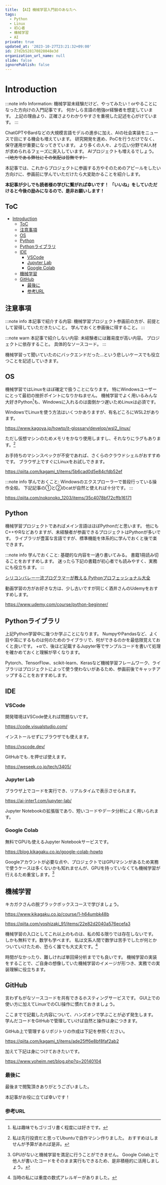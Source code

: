 ```yaml
---
title: 【AI】機械学習入門前のあなたへ
tags:
  - Python
  - Linux
  - 初心者
  - 機械学習
  - AI
private: true
updated_at: '2023-10-27T23:21:32+09:00'
id: 27d2b528170828048e3d
organization_url_name: null
slide: false
ignorePublish: false
---
```


# Introduction

:::note info
Information:
機械学習未経験だけど、やってみたい！orやることになった方向けの入門記事です。
何かしら言語の勉強or経験者を想定しています。
上記の理由より、正確さよりわかりやすさを重視した記述を心がけています。
:::

ChatGPTやBardなどの大規模言語モデルの進歩に加え、AIの社会実装をニュースで目にする機会も増えています。
研究開発を進め、PoCを行うだけでなく、保守運用が重要になってきています。
より多くの人々、より広い分野でAI人材が求められるフェーズに突入しています。
AIプロジェクトも増えるでしょう。
~~（地方である弊社にその気配は皆無です）~~

本記事では、これからプロジェクトに参画する方やそのためのアピールをしたい方向けに、参画前に学んでいただけたら大変助かることを紹介します。

**本記事が少しでも読者様の学びに繋がれば幸いです！**
**「いいね」をしていただけると今後の励みになるので、是非お願いします！**

## ToC

- [Introduction](#introduction)
  - [ToC](#toc)
  - [注意事項](#注意事項)
  - [OS](#os)
  - [Python](#python)
  - [Pythonライブラリ](#pythonライブラリ)
  - [IDE](#ide)
    - [VSCode](#vscode)
    - [Jupyter Lab](#jupyter-lab)
    - [Google Colab](#google-colab)
  - [機械学習](#機械学習)
  - [GitHub](#github)
    - [最後に](#最後に)
    - [参考URL](#参考url)

## 注意事項

:::note info
本記事で紹介する内容:
機械学習プロジェクト参画前の方が、前提として習得していただきたいこと。
学んでおくと参画後に得すること。
:::

:::note warn
本記事で紹介しない内容:
未経験者には難易度が高い内容。
プロジェクトに依存すること。
具体的なソースコード。
:::

機械学習って聞いていたのにバックエンドだった...という悲しいケースでも役立つことを記述していきます。

## OS

機械学習ではLinuxをほぼ確定で扱うことになります。
特にWindowsユーザーにとって最初の挫折ポイントになりかねません。
機械学習でよく用いるみんな大好きPython[^1]も、Windowsに入れるのは面倒かつ遅いためLinuxは必須です。
[^1]: 私は趣味でもゴリゴリ書く程度には好きです。

WindowsでLinuxを使う方法はいくつかありますが、有名どころにWSL2があります。

https://www.kagoya.jp/howto/it-glossary/develop/wsl2_linux/

ただし仮想マシンのためメモリをかなり使用しますし、それなりにラグもあります。[^2]
[^2]: 私は先行投資だと思ってUbuntuで自作マシン作りました。
おすすめはしませんが予算があれば是非。

お手持ちのマシンスペックが不安であれば、さくらのクラウドシェルがおすすめです。
ブラウザ上ですぐにLinuxをお試しできます。

https://qiita.com/kagami_t/items/5b6cad0d5e84cfdb52ef

:::note info
学んでおくこと:
Windowsのエクスプローラーで普段行っている操作全般。
下記記事の①と②のcatが自然と使えれば十分です。
:::

https://qiita.com/nokonoko_1203/items/35c4078bf72cffb16171

## Python

機械学習プロジェクトであればメイン言語はほぼPythonだと思います。
他にもC++やRなどありますが、未経験者が参画できるプロジェクトはPythonが多いです。
ライブラリが豊富な言語ですが、標準機能を体系的に学んでおくと後で楽できます。

:::note info
学んでおくこと:
基礎的な内容を一通り書いてみる。
書籍1冊読み切ることをおすすめします。
迷ったら下記の書籍が初心者でも読みやすく、実務にも役立ちます。
:::

[シリコンバレー一流プログラマーが教える Pythonプロフェッショナル大全](https://www.amazon.co.jp/%E3%82%B7%E3%83%AA%E3%82%B3%E3%83%B3%E3%83%90%E3%83%AC%E3%83%BC%E4%B8%80%E6%B5%81%E3%83%97%E3%83%AD%E3%82%B0%E3%83%A9%E3%83%9E%E3%83%BC%E3%81%8C%E6%95%99%E3%81%88%E3%82%8B-Python%E3%83%97%E3%83%AD%E3%83%95%E3%82%A7%E3%83%83%E3%82%B7%E3%83%A7%E3%83%8A%E3%83%AB%E5%A4%A7%E5%85%A8-%E9%85%92%E4%BA%95-%E6%BD%A4/dp/4046057548)

動画学習の方がお好きな方は、少し古いですが同じく酒井さんのUdemyをおすすめします。

https://www.udemy.com/course/python-beginner/

## Pythonライブラリ

上記Python学習中に幾つか学ぶことになります。
NumpyやPandasなど、よく目や耳にするものは何のためのライブラリで、何ができるのかを最低限覚えておくと良いです。
+αで、後ほど記載するJupyter等でサンプルコードを書いて処理を確かめておくと理解が早くなります。

Pytorch、TensorFlow、scikit-learn、Kerasなど機械学習フレームワーク、ライブラリはプロジェクトによって使う使わないがあるため、参画前後でキャッチアップすることをおすすめします。

## IDE

### VSCode

開発環境はVSCode使えれば問題ないです。

https://code.visualstudio.com/

インストールせずにブラウザでも使えます。

https://vscode.dev/

GitHubでも`.`を押せば使えます。

https://weseek.co.jp/tech/3405/

### Jupyter Lab

ブラウザ上でコードを実行でき、リアルタイムで表示させられます。

https://ai-inter1.com/jupyter-lab/

Jupyter Notebookの拡張版であり、短いコードやデータ分析によく用いられます。

### Google Colab

無料でGPUも使えるJupyter Notebookサービスです。

https://blog.kikagaku.co.jp/google-colab-howto

Googleアカウントが必要な点や、プロジェクトではGPUマシンがあるため実務で使うケースは多くないかも知れませんが、GPUを持っていなくても機械学習が行えるため重宝します。[^3]
[^3]: GPUがないと機械学習を満足に行うことができません。
Google Colab上で他人が書いたコードをそのまま実行もできるため、是非積極的に活用しましょう。

## 機械学習

キカガクさんの脱ブラックボックスコースで学びましょう。

https://www.kikagaku.co.jp/course/1-h64umbk48b

https://qiita.com/yoshizaki_91/items/22e82d2040a576ecefa3

機械学習の入口としてこれ以上のものは、私の知る限りでは存在しないです。
しかも無料です。数学も学べます。
私は文系人間で数学は苦手でしたが何とかついていけたため、恐らく誰でも大丈夫です。[^4]
[^4]: 当時の私には重度の数式アレルギーがありました。

時間がなかったり、難しければ単回帰分析まででも良いです。
機械学習の実装をすることで、ご自身の想像していた機械学習のイメージが形つき、実務での実装理解に役立ちます。

## GitHub

言わずもがなソースコードを共有できるホスティングサービスです。
GUI上での使い方に加えてLinuxでのCLI操作に慣れておきましょう。

ここまでで記載した内容について、ハンズオンで学ぶことが必ず発生します。
学んだコードをGitHubで管理していけば自然と操作は身につきます。

GitHub上で管理するリポジトリの作成は下記を参照ください。

https://qiita.com/kagami_t/items/ade25ff6e8bf8faf2ab2

加えて下記は身につけておきたいです。

https://www.yoheim.net/blog.php?q=20140104

### 最後に

最後まで閲覧頂きありがとうございました。

本記事がお役に立てば幸いです！

### 参考URL
